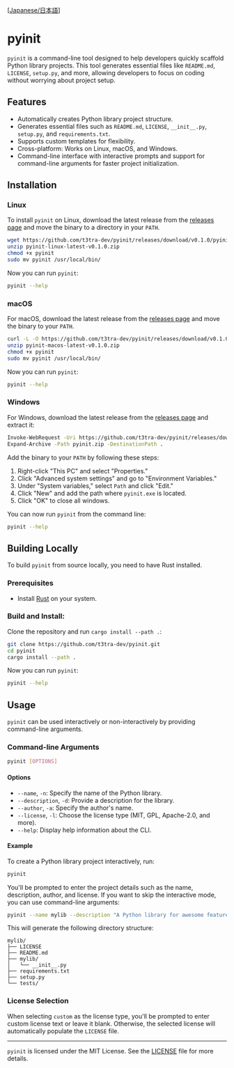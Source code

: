 [[Japanese/日本語](README.ja.md)]

# pyinit

`pyinit` is a command-line tool designed to help developers quickly scaffold Python library projects. This tool generates essential files like `README.md`, `LICENSE`, `setup.py`, and more, allowing developers to focus on coding without worrying about project setup.

## Features

- Automatically creates Python library project structure.
- Generates essential files such as `README.md`, `LICENSE`, `__init__.py`, `setup.py`, and `requirements.txt`.
- Supports custom templates for flexibility.
- Cross-platform: Works on Linux, macOS, and Windows.
- Command-line interface with interactive prompts and support for command-line arguments for faster project initialization.

## Installation

### Linux

To install `pyinit` on Linux, download the latest release from the [releases page](https://github.com/t3tra-dev/pyinit/releases) and move the binary to a directory in your `PATH`.

```bash
wget https://github.com/t3tra-dev/pyinit/releases/download/v0.1.0/pyinit-linux-latest-v0.1.0.zip
unzip pyinit-linux-latest-v0.1.0.zip
chmod +x pyinit
sudo mv pyinit /usr/local/bin/
```

Now you can run `pyinit`:

```bash
pyinit --help
```

### macOS

For macOS, download the latest release from the [releases page](https://github.com/t3tra-dev/pyinit/releases) and move the binary to your `PATH`.

```bash
curl -L -O https://github.com/t3tra-dev/pyinit/releases/download/v0.1.0/pyinit-macos-latest-v0.1.0.zip
unzip pyinit-macos-latest-v0.1.0.zip
chmod +x pyinit
sudo mv pyinit /usr/local/bin/
```

Now you can run `pyinit`:

```bash
pyinit --help
```

### Windows

For Windows, download the latest release from the [releases page](https://github.com/t3tra-dev/pyinit/releases) and extract it:

```bash
Invoke-WebRequest -Uri https://github.com/t3tra-dev/pyinit/releases/download/v0.1.0/pyinit-windows-latest-v0.1.0.zip -OutFile pyinit.zip
Expand-Archive -Path pyinit.zip -DestinationPath .
```

Add the binary to your `PATH` by following these steps:

1. Right-click "This PC" and select "Properties."
2. Click "Advanced system settings" and go to "Environment Variables."
3. Under "System variables," select `Path` and click "Edit."
4. Click "New" and add the path where `pyinit.exe` is located.
5. Click "OK" to close all windows.

You can now run `pyinit` from the command line:

```bash
pyinit --help
```

## Building Locally

To build `pyinit` from source locally, you need to have Rust installed.

### Prerequisites

- Install [Rust](https://www.rust-lang.org/tools/install) on your system.

### Build and Install:

Clone the repository and run `cargo install --path .`:

```bash
git clone https://github.com/t3tra-dev/pyinit.git
cd pyinit
cargo install --path .
```

Now you can run `pyinit`:

```bash
pyinit --help
```

## Usage

`pyinit` can be used interactively or non-interactively by providing command-line arguments.

### Command-line Arguments

```bash
pyinit [OPTIONS]
```

#### Options

- `--name`, `-n`: Specify the name of the Python library.
- `--description`, `-d`: Provide a description for the library.
- `--author`, `-a`: Specify the author's name.
- `--license`, `-l`: Choose the license type (MIT, GPL, Apache-2.0, and more).
- `--help`: Display help information about the CLI.

#### Example

To create a Python library project interactively, run:

```bash
pyinit
```

You'll be prompted to enter the project details such as the name, description, author, and license. If you want to skip the interactive mode, you can use command-line arguments:

```bash
pyinit --name mylib --description "A Python library for awesome features" --author "John Doe" --license MIT
```

This will generate the following directory structure:

```
mylib/
├── LICENSE
├── README.md
├── mylib/
│   └── __init__.py
├── requirements.txt
├── setup.py
└── tests/
```

### License Selection

When selecting `custom` as the license type, you'll be prompted to enter custom license text or leave it blank. Otherwise, the selected license will automatically populate the `LICENSE` file.

<!--

## Contributing and Support

We welcome contributions! Please follow these steps to contribute:

1. Fork the repository: [https://github.com/t3tra-dev/pyinit](https://github.com/t3tra-dev/pyinit).
2. Create a feature branch: `git checkout -b feature/your-feature`.
3. Commit your changes: `git commit -m 'Add a new feature'`.
4. Push to the branch: `git push origin feature/your-feature`.
5. Open a Pull Request.

For any questions or support, feel free to open an issue in the repository's [Issues section](https://github.com/t3tra-dev/pyinit/issues).

-->

---

`pyinit` is licensed under the MIT License. See the [LICENSE](https://github.com/kanarus/pyinit/blob/main/LICENSE) file for more details.
